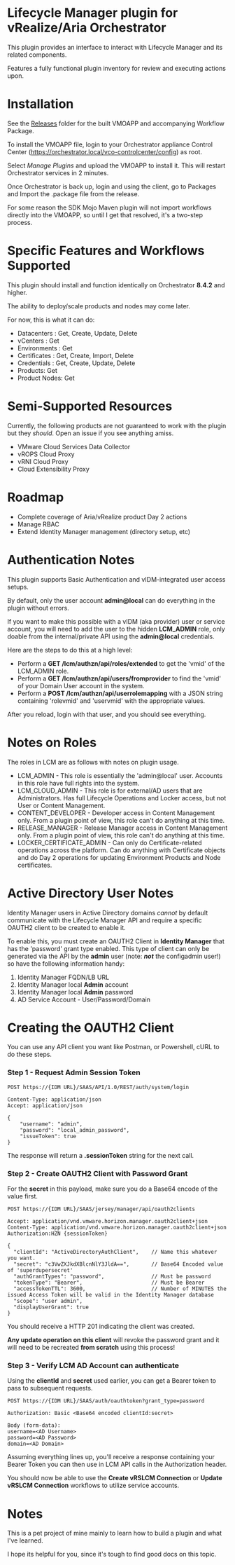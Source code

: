 # Lifecycle Manager plugin for vRealize/Aria Orchestrator

This plugin provides an interface to interact with Lifecycle Manager and its related components.

Features a fully functional plugin inventory for review and executing actions upon.

# Installation

See the [Releases](releases/) folder for the built VMOAPP and accompanying Workflow Package.

To install the VMOAPP file, login to your Orchestrator appliance Control Center (https://orchestrator.local/vco-controlcenter/config) as root.

Select *Manage Plugins* and upload the VMOAPP to install it. This will restart Orchestrator services in 2 minutes.

Once Orchestrator is back up, login and using the client, go to Packages and Import the .package file from the release.

For some reason the SDK Mojo Maven plugin will not import workflows directly into the VMOAPP, so until I get that resolved, it's a two-step process.

# Specific Features and Workflows Supported

This plugin should install and function identically on Orchestrator **8.4.2** and higher.

The ability to deploy/scale products and nodes may come later.

For now, this is what it can do:
- Datacenters : Get, Create, Update, Delete
- vCenters : Get
- Environments : Get
- Certificates : Get, Create, Import, Delete
- Credentials : Get, Create, Update, Delete
- Products: Get
- Product Nodes: Get

# Semi-Supported Resources

Currently, the following products are not guaranteed to work with the plugin but they *should*. Open an issue if you see anything amiss.

- VMware Cloud Services Data Collector
- vROPS Cloud Proxy
- vRNI Cloud Proxy
- Cloud Extensibility Proxy

# Roadmap

- Complete coverage of Aria/vRealize product Day 2 actions
- Manage RBAC
- Extend Identity Manager management (directory setup, etc)

# Authentication Notes

This plugin supports Basic Authentication and vIDM-integrated user access setups.

By default, only the user account **admin@local** can do everything in the plugin without errors.

If you want to make this possible with a vIDM (aka provider) user or service account, you will need to add the user to the hidden **LCM_ADMIN** role, only doable from the internal/private API using the **admin@local** credentials.

Here are the steps to do this at a high level:

* Perform a **GET /lcm/authzn/api/roles/extended** to get the 'vmid' of the LCM_ADMIN role.
* Perform a **GET /lcm/authzn/api/users/fromprovider** to find the 'vmid' of your Domain User account in the system.
* Perform a **POST /lcm/authzn/api/userrolemapping** with a JSON string containing 'rolevmid' and 'uservmid' with the appropriate values.

After you reload, login with that user, and you should see everything.

# Notes on Roles

The roles in LCM are as follows with notes on plugin usage.

* LCM_ADMIN - This role is essentially the 'admin@local' user. Accounts in this role have full rights into the system.
* LCM_CLOUD_ADMIN - This role is for external/AD users that are Administrators. Has full Lifecycle Operations and Locker access, but not User or Content Management.
* CONTENT_DEVELOPER - Developer access in Content Management only. From a plugin point of view, this role can't do anything at this time.
* RELEASE_MANAGER - Release Manager access in Content Management only. From a plugin point of view, this role can't do anything at this time.
* LOCKER_CERTIFICATE_ADMIN - Can only do Certificate-related operations across the platform. Can do anything with Certificate objects and do Day 2 operations for updating Environment Products and Node certificates.

# Active Directory User Notes

Identity Manager users in Active Directory domains *cannot* by default communicate with the Lifecycle Manager API and require a specific OAUTH2 client to be created to enable it.

To enable this, you must create an OAUTH2 Client in **Identity Manager** that has the 'password' grant type enabled.
This type of client can only be generated via the API by the **admin** user (note: __*not*__ the configadmin user!) so have the following information handy:

1. Identity Manager FQDN/LB URL
2. Identity Manager local **Admin** account
3. Identity Manager local **Admin** password
4. AD Service Account - User/Password/Domain

# Creating the OAUTH2 Client

You can use any API client you want like Postman, or Powershell, cURL to do these steps.

### Step 1 - Request Admin Session Token

```
POST https://{IDM URL}/SAAS/API/1.0/REST/auth/system/login

Content-Type: application/json
Accept: application/json

{
	"username": "admin",
	"password": "local_admin_password",
	"issueToken": true
}
```

The response will return a **.sessionToken** string for the next call.

### Step 2 - Create OAUTH2 Client with Password Grant

For the **secret** in this payload, make sure you do a Base64 encode of the value first.

```
POST https://{IDM URL}/SAAS/jersey/manager/api/oauth2clients

Accept: application/vnd.vmware.horizon.manager.oauth2client+json
Content-Type: application/vnd.vmware.horizon.manager.oauth2client+json
Authorization:HZN {sessionToken}

{
  "clientId": "ActiveDirectoryAuthClient",    // Name this whatever you want.
  "secret": "c3VwZXJkdXBlcnNlY3JldA==",       // Base64 Encoded value of 'superdupersecret'
  "authGrantTypes": "password",               // Must be password
  "tokenType": "Bearer",                      // Must be Bearer
  "accessTokenTTL": 3600,                     // Number of MINUTES the issued Access Token will be valid in the Identity Manager database
  "scope": "user admin",
  "displayUserGrant": true
}
```

You should receive a HTTP 201 indicating the client was created.

**Any update operation on this client** will revoke the password grant and it will need to be recreated **from scratch** using this process!



### Step 3 - Verify LCM AD Account can authenticate

Using the **clientId** and **secret** used earlier, you can get a Bearer token to pass to subsequent requests.

```
POST https://{IDM URL}/SAAS/auth/oauthtoken?grant_type=password

Authorization: Basic <Base64 encoded clientId:secret>

Body (form-data):
username=<AD Username>
password=<AD Password>
domain=<AD Domain>
```

Assuming everything lines up, you'll receive a response containing your Bearer Token you can then use in LCM API calls in the Authorization header.

You should now be able to use the **Create vRSLCM Connection** or **Update vRSLCM Connection** workflows to utilize service accounts.

# Notes

This is a pet project of mine mainly to learn how to build a plugin and what I've learned.

I hope its helpful for you, since it's tough to find good docs on this topic.

